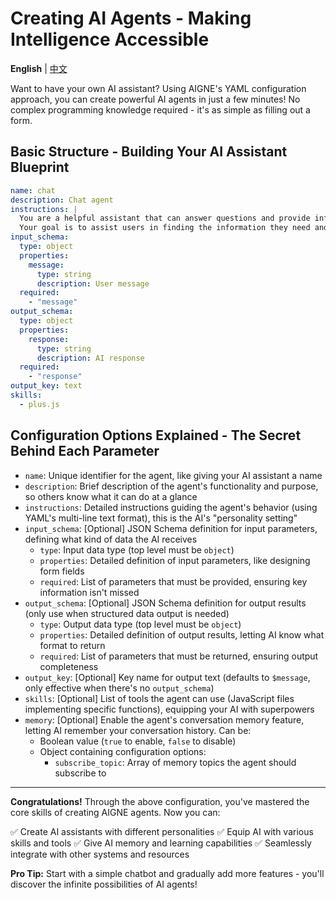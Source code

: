 # Creating AI Agents - Making Intelligence Accessible

**English** | [中文](agent.zh.md)

Want to have your own AI assistant? Using AIGNE's YAML configuration approach, you can create powerful AI agents in just a few minutes! No complex programming knowledge required - it's as simple as filling out a form.

## Basic Structure - Building Your AI Assistant Blueprint

```yaml
name: chat
description: Chat agent
instructions: |
  You are a helpful assistant that can answer questions and provide information on a wide range of topics.
  Your goal is to assist users in finding the information they need and to engage in friendly conversation.
input_schema:
  type: object
  properties:
    message:
      type: string
      description: User message
  required:
    - "message"
output_schema:
  type: object
  properties:
    response:
      type: string
      description: AI response
  required:
    - "response"
output_key: text
skills:
  - plus.js
```

## Configuration Options Explained - The Secret Behind Each Parameter

* `name`: Unique identifier for the agent, like giving your AI assistant a name
* `description`: Brief description of the agent's functionality and purpose, so others know what it can do at a glance
* `instructions`: Detailed instructions guiding the agent's behavior (using YAML's multi-line text format), this is the AI's "personality setting"
* `input_schema`: \[Optional] JSON Schema definition for input parameters, defining what kind of data the AI receives
  * `type`: Input data type (top level must be `object`)
  * `properties`: Detailed definition of input parameters, like designing form fields
  * `required`: List of parameters that must be provided, ensuring key information isn't missed
* `output_schema`: \[Optional] JSON Schema definition for output results (only use when structured data output is needed)
  * `type`: Output data type (top level must be `object`)
  * `properties`: Detailed definition of output results, letting AI know what format to return
  * `required`: List of parameters that must be returned, ensuring output completeness
* `output_key`: \[Optional] Key name for output text (defaults to `$message`, only effective when there's no `output_schema`)
* `skills`: \[Optional] List of tools the agent can use (JavaScript files implementing specific functions), equipping your AI with superpowers
* `memory`: \[Optional] Enable the agent's conversation memory feature, letting AI remember your conversation history. Can be:
  * Boolean value (`true` to enable, `false` to disable)
  * Object containing configuration options:
    * `subscribe_topic`: Array of memory topics the agent should subscribe to

***

**Congratulations!** Through the above configuration, you've mastered the core skills of creating AIGNE agents. Now you can:

✅ Create AI assistants with different personalities
✅ Equip AI with various skills and tools
✅ Give AI memory and learning capabilities
✅ Seamlessly integrate with other systems and resources

**Pro Tip:** Start with a simple chatbot and gradually add more features - you'll discover the infinite possibilities of AI agents!
